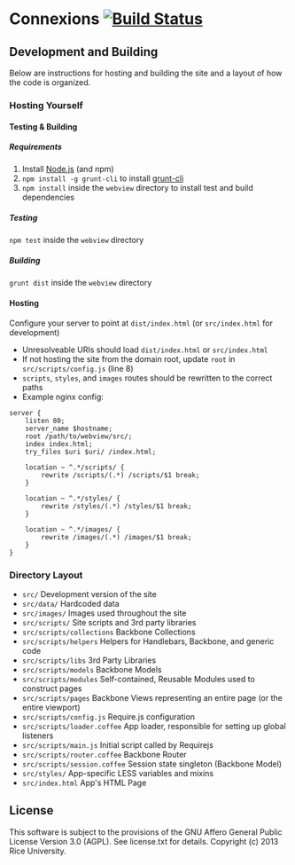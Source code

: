 # Connexions [![Build Status](https://travis-ci.org/Connexions/webview.png)](https://travis-ci.org/Connexions/webview)

## Development and Building

Below are instructions for hosting and building the site and a layout of how the code is organized.

### Hosting Yourself

#### Testing & Building

##### Requirements
1. Install [Node.js](http://nodejs.org) (and npm)
2. `npm install -g grunt-cli` to install [grunt-cli](https://github.com/gruntjs/grunt-cli)
3. `npm install` inside the `webview` directory to install test and build dependencies

##### Testing
`npm test` inside the `webview` directory

##### Building
`grunt dist` inside the `webview` directory

#### Hosting
Configure your server to point at `dist/index.html` (or `src/index.html` for development)
  * Unresolveable URIs should load `dist/index.html` or `src/index.html`
  * If not hosting the site from the domain root, update `root` in `src/scripts/config.js` (line 8)
  * `scripts`, `styles`, and `images` routes should be rewritten to the correct paths
  * Example nginx config:
  ```
  server {
      listen 80;
      server_name $hostname;
      root /path/to/webview/src/;
      index index.html;
      try_files $uri $uri/ /index.html;

      location ~ ^.*/scripts/ {
          rewrite /scripts/(.*) /scripts/$1 break;
      }

      location ~ ^.*/styles/ {
          rewrite /styles/(.*) /styles/$1 break;
      }

      location ~ ^.*/images/ {
          rewrite /images/(.*) /images/$1 break;
      }
  }
  ```

### Directory Layout

* `src/`                       Development version of the site
* `src/data/`                  Hardcoded data
* `src/images/`                Images used throughout the site
* `src/scripts/`               Site scripts and 3rd party libraries
* `src/scripts/collections`    Backbone Collections
* `src/scripts/helpers`        Helpers for Handlebars, Backbone, and generic code
* `src/scripts/libs`           3rd Party Libraries
* `src/scripts/models`         Backbone Models
* `src/scripts/modules`        Self-contained, Reusable Modules used to construct pages
* `src/scripts/pages`          Backbone Views representing an entire page (or the entire viewport)
* `src/scripts/config.js`      Require.js configuration
* `src/scripts/loader.coffee`  App loader, responsible for setting up global listeners
* `src/scripts/main.js`        Initial script called by Requirejs
* `src/scripts/router.coffee`  Backbone Router
* `src/scripts/session.coffee` Session state singleton (Backbone Model)
* `src/styles/`                App-specific LESS variables and mixins
* `src/index.html`             App's HTML Page

License
-------

This software is subject to the provisions of the GNU Affero General Public License Version 3.0 (AGPL). See license.txt for details. Copyright (c) 2013 Rice University.